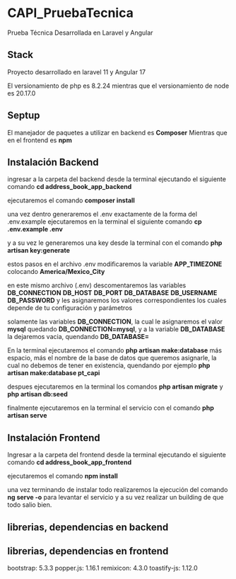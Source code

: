 # CAPI_PruebaTecnica
Prueba Técnica Desarrollada en Laravel y Angular 

## Stack
Proyecto desarrollado en laravel 11 y Angular 17

El versionamiento de php es 8.2.24
mientras que el versionamiento de node es 20.17.0

## Septup
El manejador de paquetes a utilizar en backend es **Composer**
Mientras que en el frontend es **npm**

## Instalación Backend
ingresar a la carpeta del backend desde la terminal
ejecutando el siguiente comando
**cd address_book_app_backend**

ejecutaremos el comando **composer install**

una vez dentro generaremos el .env exactamente de la forma del .env.example
ejecutaremos en la terminal el siguiente comando
**cp .env.example .env**

y a su vez le generaremos una key desde la terminal con el comando
**php artisan key:generate**

estos pasos en el archivo .env modificaremos la variable **APP_TIMEZONE**
colocando **America/Mexico_City**

en este mismo archivo (.env) descomentaremos las variables 
**DB_CONNECTION**
**DB_HOST**
**DB_PORT**
**DB_DATABASE**
**DB_USERNAME**
**DB_PASSWORD**
y les asignaremos los valores correspondientes los cuales depende de tu configuración y parámetros

solamente las variables **DB_CONNECTION**, 
la cual le asignaremos el valor **mysql** quedando **DB_CONNECTION=mysql**,
y a la variable **DB_DATABASE** la dejaremos vacia, quendando **DB_DATABASE=**

En la terminal ejecutaremos el comando 
**php artisan make:database** más espacio, más el nombre de la base de datos que queremos asignarle, la cual no debemos de tener en existencia, quendando por ejemplo
**php artisan make:database pt_capi**

despues ejecutaremos en la terminal los comandos
**php artisan migrate** y **php artisan db:seed**

finalmente ejecutaremos en la terminal el servicio con el comando
**php artisan serve**

## Instalación Frontend
Ingresar a la carpeta del frontend desde la terminal ejecutando el siguiente comando
**cd address_book_app_frontend**

ejecutaremos el comando **npm install**

una vez terminando de instalar todo realizaremos la ejecución del comando
**ng serve -o**
para levantar el servicio y a su vez realizar un building de que todo salio bien.


## librerias, dependencias en backend

## librerias, dependencias en frontend
bootstrap: 5.3.3
popper.js: 1.16.1
remixicon: 4.3.0
toastify-js: 1.12.0